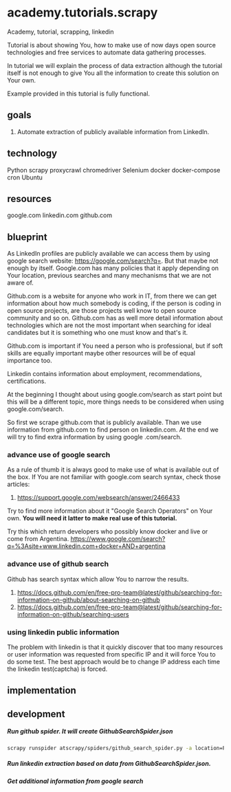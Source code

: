 # academy.tutorials.scrapy
Academy, tutorial, scrapping, linkedin

Tutorial is about showing You, how to make use of now days open source 
technologies and free services to automate data gathering processes.

In tutorial we will explain the process of data extraction although the
tutorial itself is not enough to give You all the information to create 
this solution on Your own. 

Example provided in this tutorial is fully functional. 

## goals

1. Automate extraction of publicly available information from LinkedIn.

## technology 
Python
scrapy
proxycrawl
chromedriver
Selenium
docker
docker-compose
cron
Ubuntu

## resources
google.com
linkedin.com
github.com

## blueprint
As LinkedIn profiles are publicly available we can access them 
by using google search website: https://google.com/search?q=.
But that maybe not enough by itself. Google.com has many policies
that it apply depending on Your location, previous searches and
many mechanisms that we are not aware of.

Github.com is a website for anyone who work in IT, from there
we can get information about how much somebody is coding, if the
person is coding in open source projects, are those projects
well know to open source community and so on. Github.com has as
well more detail information about technologies which are
not the most important when searching for ideal candidates but
it is something who one must know and that's it.

Github.com is important if You need a person who is professional,
but if soft skills are equally important maybe other resources
will be of equal importance too.

Linkedin contains information about employment, recommendations,
certifications.

At the beginning I thought about using google.com/search as
start point but this will be a different topic, more things needs
to be considered when using google.com/search.

So first we scrape github.com that is publicly available. Than
we use information from github.com to find person on linkedin.com. 
At the end we will try to find extra information by using google
.com/search.

  

### advance use of google search
As a rule of thumb it is always good to make use of what is
available out of the box. If You are not familiar with
google.com search syntax, check those articles:
1. https://support.google.com/websearch/answer/2466433

Try to find more information about it "Google Search Operators"
on Your own. **You will need it latter to make real use of this
tutorial.**

Try this which return developers who possibly know docker and live
or come from Argentina.
https://www.google.com/search?q=%3Asite+www.linkedin.com+docker+AND+argentina

### advance use of github search
Github has search syntax which allow You to narrow the results.
1. https://docs.github.com/en/free-pro-team@latest/github/searching-for-information-on-github/about-searching-on-github
2. https://docs.github.com/en/free-pro-team@latest/github/searching-for-information-on-github/searching-users

### using linkedin public information
The problem with linkedin is that it quickly discover that too many
resources or user information was requested from specific IP and it
will force You to do some test. The best approach would be to 
change IP address each time the linkedin test(captcha) is forced.

## implementation


## development
##### Run github spider. It will create GithubSearchSpider.json
```bash
scrapy runspider atscrapy/spiders/github_search_spider.py -a location=Poland -a language=Python
```

##### Run linkedin extraction based on data from GithubSearchSpider.json.

##### Get additional information from google search